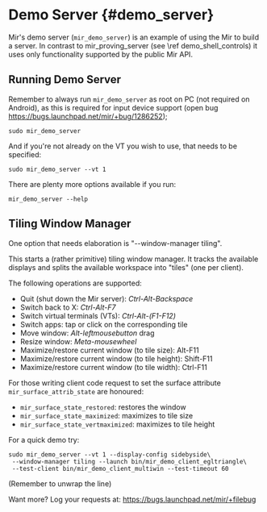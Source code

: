 Demo Server {#demo_server}
===========

Mir's demo server (`mir_demo_server`) is an example of using the Mir to
build a server. In contrast to mir_proving_server (see \ref demo_shell_controls)
it uses only functionality supported by the public Mir API.

Running Demo Server
-------------------

Remember to always run `mir_demo_server` as root on PC (not required on
Android), as this is required for input device support (open bug
https://bugs.launchpad.net/mir/+bug/1286252);

    sudo mir_demo_server

And if you're not already on the VT you wish to use, that needs to be
specified:

    sudo mir_demo_server --vt 1

There are plenty more options available if you run:

    mir_demo_server --help

Tiling Window Manager
---------------------

One option that needs elaboration is "--window-manager tiling".

This starts a (rather primitive) tiling window manager. It tracks the available
displays and splits the available workspace into "tiles" (one per client).

The following operations are supported:

 - Quit (shut down the Mir server): *Ctrl-Alt-Backspace*
 - Switch back to X: *Ctrl-Alt-F7*
 - Switch virtual terminals (VTs): *Ctrl-Alt-(F1-F12)*
 - Switch apps: tap or click on the corresponding tile
 - Move window: *Alt-leftmousebutton* drag
 - Resize window: *Meta-mousewheel*
 - Maximize/restore current window (to tile size): Alt-F11
 - Maximize/restore current window (to tile height): Shift-F11
 - Maximize/restore current window (to tile width): Ctrl-F11

For those writing client code request to set the surface attribute
`mir_surface_attrib_state` are honoured:
 - `mir_surface_state_restored`: restores the window 
 - `mir_surface_state_maximized`: maximizes to tile size
 - `mir_surface_state_vertmaximized`: maximizes to tile height

For a quick demo try:

    sudo mir_demo_server --vt 1 --display-config sidebyside\
     --window-manager tiling --launch bin/mir_demo_client_egltriangle\
     --test-client bin/mir_demo_client_multiwin --test-timeout 60

(Remember to unwrap the line)

Want more? Log your requests at: https://bugs.launchpad.net/mir/+filebug
